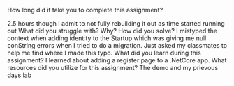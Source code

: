 ﻿How long did it take you to complete this assignment?

2.5 hours though I admit to not fully rebuilding it out as time started running out
What did you struggle with? Why? How did you solve?
I mistyped the context when adding identity to the Startup which was giving me null conString
errors when I tried to do a migration. Just asked my classmates to help me find where I made this
typo.
What did you learn during this assignment?
I learned about adding a register page to a .NetCore app.
What resources did you utilize for this assignment?
The demo and my prievous days lab